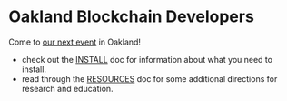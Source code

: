 # Oakland Blockchain Developers

Come to [our next event](https://www.meetup.com/Oakland-Blockchain-Developers-Meetup) in Oakland!


- check out the [INSTALL](https://github.com/rachel-ftw/oak-eth-dev-installfest/blob/master/INSTALL.md) doc for information about what you need to install.
- read through the [RESOURCES](https://github.com/rachel-ftw/oak-eth-dev-installfest/blob/master/RESOURCES.md) doc for some additional directions for research and education.

